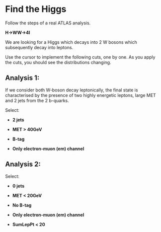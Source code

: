 # Find the Higgs

Follow the steps of a real ATLAS analysis. 

**H->WW->4l**

We are looking for a Higgs which decays into 2 W bosons which subsequently decay into leptons. 

Use the cursor to implement the following cuts, one by one.
As you apply the cuts, you should see the distributions changing.  

## Analysis 1:

If we consider both W-boson decay leptonically, the final state is characterised by the presence of two highly energetic leptons, large MET and 2 jets from the 2 b-quarks.

Select: 
* **2 jets**

* **MET > 40GeV**

* **B-tag**

* **Only electron-muon (em) channel**




## Analysis 2:


Select: 
* **0 jets**

* **MET < 20GeV**

* **No B-tag**

* **Only electron-muon (em) channel**

* **SumLepPt < 20**




